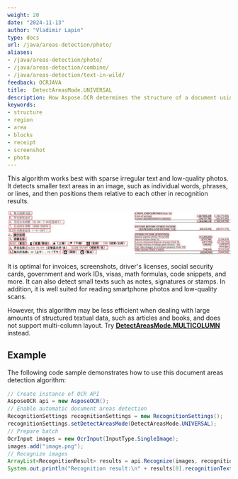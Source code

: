 ```yaml
---
weight: 20
date: "2024-11-13"
author: "Vladimir Lapin"
type: docs
url: /java/areas-detection/photo/
aliases:
- /java/areas-detection/photo/
- /java/areas-detection/combine/
- /java/areas-detection/text-in-wild/
feedback: OCRJAVA
title:  DetectAreasMode.UNIVERSAL
description: How Aspose.OCR determines the structure of a document using the DetectAreasMode.UNIVERSAL algorithm.
keywords:
- structure
- region
- area
- blocks
- receipt
- screenshot
- photo
---
```


This algorithm works best with sparse irregular text and low-quality photos. It detects smaller text areas in an image, such as individual words, phrases, or lines, and then positions them relative to each other in recognition results.

![DetectAreasMode.UNIVERSAL algorithm](taa.png)

It is optimal for invoices, screenshots, driver's licenses, social security cards, government and work IDs, visas, math formulas, code snippets, and more. It can also detect small texts such as notes, signatures or stamps. In addition, it is well suited for reading smartphone photos and low-quality scans.

However, this algorithm may be less efficient when dealing with large amounts of structured textual data, such as articles and books, and does not support multi-column layout. Try [**DetectAreasMode.MULTICOLUMN**](/ocr/java/areas-detection/multicolumn/) instead.

## Example

The following code sample demonstrates how to use this document areas detection algorithm:

```java
// Create instance of OCR API
AsposeOCR api = new AsposeOCR();
// Enable automatic document areas detection
RecognitionSettings recognitionSettings = new RecognitionSettings();
recognitionSettings.setDetectAreasMode(DetectAreasMode.UNIVERSAL);
// Prepare batch
OcrInput images = new OcrInput(InputType.SingleImage);
images.add("image.png");
// Recognize images
ArrayList<RecognitionResult> results = api.Recognize(images, recognitionSettings);
System.out.println("Recognition result:\n" + results[0].recognitionText + "\n\n");
```
